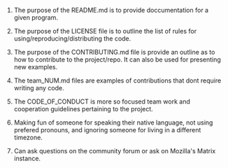 1. The purpose of the README.md is to provide doccumentation for a given program.

2. The purpose of the LICENSE file is to outline the list of rules for using/reproducing/distributing the code.

3. The purpose of the CONTRIBUTING.md file is provide an outline as to how to contribute to the project/repo. It can also be used for presenting new examples.

4. The team_NUM.md files are examples of contributions that dont require writing any code.

5. The CODE_OF_CONDUCT is more so focused team work and cooperation guidelines pertaining to the project. 

6. Making fun of someone for speaking their native language, not using prefered pronouns, and ignoring someone for living in a different timezone.

7. Can ask questions on the community forum or ask on Mozilla's Matrix instance.